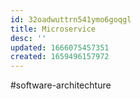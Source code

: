 ```yaml
---
id: 32oadwuttrn541ymo6goqgl
title: Microservice
desc: ''
updated: 1666075457351
created: 1659496157972
---
```

<!-- markdownlint-disable no-missing-space-atx -->
#software-architechture
<!-- markdownlint-disable no-missing-space-atx -->